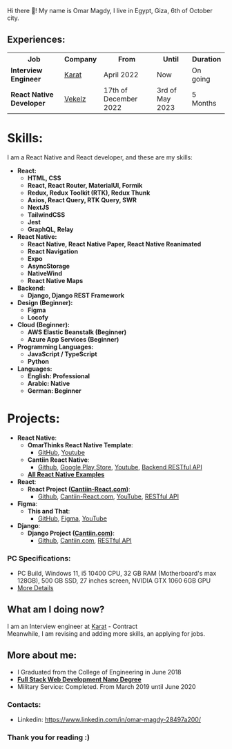 Hi there 👋! My name is Omar Magdy, I live in Egypt,
Giza, 6th of October city.

## Experiences:

<table>
<tr>
<th>Job</th>
<th>Company</th>
<th>From</th>
<th>Until</th>
<th>Duration</th>
</tr>

<tr>
<td><b>Interview Engineer</b></td>
<td><a href="https://karat.com/">Karat</a></td>
<td>April 2022</td>
<td>Now</td>
<td>On going</td>

<tr>
<td><b>React Native Developer</b></td>
<td><a href="https://www.vekelz.com/">Vekelz</a></td>
<td>17th of December 2022</td>
<td>3rd of May 2023</td>
<td>5 Months</td>
</tr>

</tr>

</table>

# Skills:

I am a React Native and React developer, and these are my skills:

<b>

- React:
  - HTML, CSS
  - React, React Router, MaterialUI, Formik
  - Redux, Redux Toolkit (RTK), Redux Thunk
  - Axios, React Query, RTK Query, SWR
  - NextJS
  - TailwindCSS
  - Jest
  - GraphQL, Relay
- React Native:
  - React Native, React Native Paper, React Native Reanimated
  - React Navigation
  - Expo
  - AsyncStorage
  - NativeWind
  - React Native Maps
- Backend:
  - Django, Django REST Framework
- Design (Beginner):
  - Figma
  - Locofy
- Cloud (Beginner):
  - AWS Elastic Beanstalk (Beginner)
  - Azure App Services (Beginner)
- Programming Languages:
  - JavaScript / TypeScript
  - Python
- Languages:
  - English: Professional
  - Arabic: Native
  - German: Beginner

</b>

# Projects:

- **React Native**:
  - **OmarThinks React Native Template**:
    - [GitHub](https://github.com/OmarThinks/OmarThinks-React-Native-Template), [Youtube](https://www.youtube.com/watch?v=VN2tiZ5bv7M)
  - **Cantiin React Native**:
    - [Github](https://github.com/OmarThinks/Cantiin-React-Native), [Google Play Store](https://play.google.com/store/apps/details?id=com.cantiinreactnative), [Youtube](https://www.youtube.com/watch?v=16v0MCEKS-c), [Backend RESTful API](https://cantiin.com/api)
  - **[All React Native Examples](https://github.com/OmarThinks/OmarThinks/blob/master/examples/react-native.md)**
- **React**:
  - **React Project ([Cantiin-React.com](https://www.cantiin-react.com/))**:
    - [Github](https://github.com/OmarThinks/Cantiin-React-NextJS), [Cantiin-React.com](https://www.cantiin-react.com/), [YouTube](https://www.youtube.com/watch?v=sBj2vWlMLfc), [RESTful API](https://www.cantiin.com/api/)
- **Figma**:
  - **This and That**:
    - [GitHub](https://github.com/OmarThinks/This-and-That), [Figma](https://www.figma.com/community/file/1258689995235847502/This-%26-That), [YouTube](https://www.youtube.com/watch?v=Uyq_2uKjExI)
- **Django**:
  - **Django Project ([Cantiin.com](https://www.cantiin.com/))**:
    - [Github](https://github.com/OmarThinks/cantiin_django), [Cantiin.com](https://www.cantiin.com/), [RESTful API](https://www.cantiin.com/api/)

### PC Specifications:

- PC Build, Windows 11, i5 10400 CPU, 32 GB RAM (Motherboard's max 128GB),
  500 GB SSD, 27 inches screen, NVIDIA GTX 1060 6GB GPU
- [More Details](pc.md)

## What am I doing now?

I am an Interview engineer at <a href="https://karat.com/">Karat</a> - Contract  
Meanwhile, I am revising and adding more skills, an applying for jobs.

## More about me:

- I Graduated from the College of Engineering in June 2018
- **[Full Stack Web Development Nano Degree](https://graduation.udacity.com/confirm/ELAEXGHP)**
- Military Service: Completed. From March 2019 until June 2020

### Contacts:

- Linkedin: <https://www.linkedin.com/in/omar-magdy-28497a200/>

<!--
- Facebook: <https://www.facebook.com/profile.php?id=100030832995538>
-->

### Thank you for reading :)

<!--
  - **React Native Shop Project**:
    - [GitHub](https://github.com/OmarThinks/React-Native-Task-01), [YouTube](https://www.youtube.com/watch?v=dTSoL403MG4), [Adobe XD Design](https://xd.adobe.com/view/c051e850-df50-4652-be4f-2912e2ed33ad-9502/)
  - **React Native Maps Project**:
    - [GitHub](https://github.com/OmarThinks/React-Native-Maps-Project), [YouTube](https://www.youtube.com/watch?v=P655DFkNkYs)
  - **Pokemon React Native**:
    - [GitHub](https://github.com/OmarThinks/Pokemon-React-Native), [Youtube](https://www.youtube.com/watch?v=iATI7d0WdeI), [PokeAPI](https://pokeapi.co/docs/v2), [Figma Design](https://www.figma.com/community/file/1169058964714403349)
  - **Cantiin React Native**:
    - [Github](https://github.com/OmarThinks/Cantiin-React-Native), [Youtube](https://www.youtube.com/watch?v=16v0MCEKS-c)
-->
